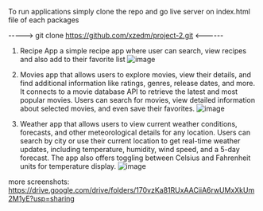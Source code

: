 To run applications simply clone the repo and go live server on index.html file of each packages


----->     git clone https://github.com/xzedm/project-2.git     <------

1) Recipe App a simple recipe app where user can search, view recipes and also add to their favorite list
![image](https://github.com/user-attachments/assets/ca456738-95ae-4adf-aeed-00f7916d2785)

3) Movies app that allows users to explore movies, view their details, and find additional information like ratings, genres, release dates, and more. It connects to a movie database API to retrieve the latest and most popular movies. Users can search for movies, view detailed information about selected movies, and even save their favorites.
![image](https://github.com/user-attachments/assets/a6d852c9-1366-4b22-9c55-9666bca34c20)

4) Weather app that allows users to view current weather conditions, forecasts, and other meteorological details for any location. Users can search by city or use their current location to get real-time weather updates, including temperature, humidity, wind speed, and a 5-day forecast. The app also offers toggling between Celsius and Fahrenheit units for temperature display.
![image](https://github.com/user-attachments/assets/70154d6b-8934-468f-8ff5-2f32a805cb72)


more screenshots: https://drive.google.com/drive/folders/170vzKa81RUxAACiiA6rwUMxXkUm2M1yE?usp=sharing







